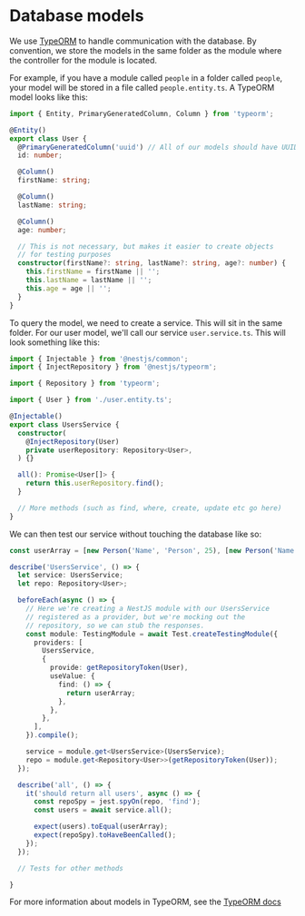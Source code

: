 # Database models

We use [TypeORM](https://github.com/typeorm/typeorm) to handle
communication with the database. By convention, we store the
models in the same folder as the module where the controller for
the module is located.

For example, if you have a module called `people` in a folder
called `people`, your model will be stored in a file called
`people.entity.ts`. A TypeORM model looks like this:

```typescript
import { Entity, PrimaryGeneratedColumn, Column } from 'typeorm';

@Entity()
export class User {
  @PrimaryGeneratedColumn('uuid') // All of our models should have UUIDs as their primary keys
  id: number;

  @Column()
  firstName: string;

  @Column()
  lastName: string;

  @Column()
  age: number;

  // This is not necessary, but makes it easier to create objects
  // for testing purposes
  constructor(firstName?: string, lastName?: string, age?: number) {
    this.firstName = firstName || '';
    this.lastName = lastName || '';
    this.age = age || '';
  }
}
```

To query the model, we need to create a service. This will sit in the
same folder. For our user model, we'll call our service
`user.service.ts`. This will look something like this:

```typescript
import { Injectable } from '@nestjs/common';
import { InjectRepository } from '@nestjs/typeorm';

import { Repository } from 'typeorm';

import { User } from './user.entity.ts';

@Injectable()
export class UsersService {
  constructor(
    @InjectRepository(User)
    private userRepository: Repository<User>,
  ) {}

  all(): Promise<User[]> {
    return this.userRepository.find();
  }

  // More methods (such as find, where, create, update etc go here)
}
```

We can then test our service without touching the database like so:

```typescript
const userArray = [new Person('Name', 'Person', 25), [new Person('Name', 'Person', 25)];

describe('UsersService', () => {
  let service: UsersService;
  let repo: Repository<User>;

  beforeEach(async () => {
    // Here we're creating a NestJS module with our UsersService
    // registered as a provider, but we're mocking out the
    // repository, so we can stub the responses.
    const module: TestingModule = await Test.createTestingModule({
      providers: [
        UsersService,
        {
          provide: getRepositoryToken(User),
          useValue: {
            find: () => {
              return userArray;
            },
          },
        },
      ],
    }).compile();

    service = module.get<UsersService>(UsersService);
    repo = module.get<Repository<User>>(getRepositoryToken(User));
  });

  describe('all', () => {
    it('should return all users', async () => {
      const repoSpy = jest.spyOn(repo, 'find');
      const users = await service.all();

      expect(users).toEqual(userArray);
      expect(repoSpy).toHaveBeenCalled();
    });
  });

  // Tests for other methods

}
```

For more information about models in TypeORM,
see the [TypeORM docs](https://github.com/typeorm/typeorm#readme)
